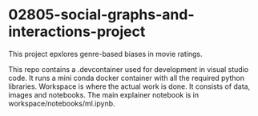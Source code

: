 # 02805-social-graphs-and-interactions-project


This project epxlores genre-based biases in movie ratings.

This repo contains a .devcontainer used for development in visual studio code. It runs a mini conda docker container with all the required python libraries. Workspace is where the actual work is done. It consists of data, images and notebooks. The main explainer notebook is in workspace/notebooks/ml.ipynb.